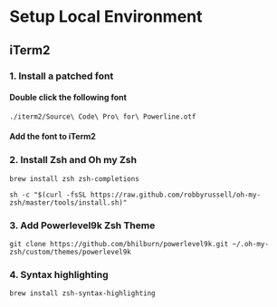 # Setup Local Environment

## iTerm2

### 1. Install a patched font

#### Double click the following font
`./iterm2/Source\ Code\ Pro\ for\ Powerline.otf`

#### Add the font to iTerm2


### 2. Install Zsh and Oh my Zsh

`brew install zsh zsh-completions`

`sh -c "$(curl -fsSL https://raw.github.com/robbyrussell/oh-my-zsh/master/tools/install.sh)"`


### 3. Add Powerlevel9k Zsh Theme

`git clone https://github.com/bhilburn/powerlevel9k.git ~/.oh-my-zsh/custom/themes/powerlevel9k`


### 4. Syntax highlighting

`brew install zsh-syntax-highlighting`
